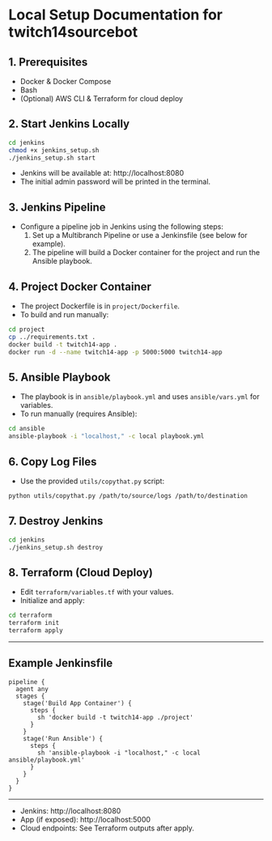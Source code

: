 # Local Setup Documentation for twitch14sourcebot

## 1. Prerequisites
- Docker & Docker Compose
- Bash
- (Optional) AWS CLI & Terraform for cloud deploy

## 2. Start Jenkins Locally
```bash
cd jenkins
chmod +x jenkins_setup.sh
./jenkins_setup.sh start
```
- Jenkins will be available at: http://localhost:8080
- The initial admin password will be printed in the terminal.

## 3. Jenkins Pipeline
- Configure a pipeline job in Jenkins using the following steps:
  1. Set up a Multibranch Pipeline or use a Jenkinsfile (see below for example).
  2. The pipeline will build a Docker container for the project and run the Ansible playbook.

## 4. Project Docker Container
- The project Dockerfile is in `project/Dockerfile`.
- To build and run manually:
```bash
cd project
cp ../requirements.txt .
docker build -t twitch14-app .
docker run -d --name twitch14-app -p 5000:5000 twitch14-app
```

## 5. Ansible Playbook
- The playbook is in `ansible/playbook.yml` and uses `ansible/vars.yml` for variables.
- To run manually (requires Ansible):
```bash
cd ansible
ansible-playbook -i "localhost," -c local playbook.yml
```

## 6. Copy Log Files
- Use the provided `utils/copythat.py` script:
```bash
python utils/copythat.py /path/to/source/logs /path/to/destination
```

## 7. Destroy Jenkins
```bash
cd jenkins
./jenkins_setup.sh destroy
```

## 8. Terraform (Cloud Deploy)
- Edit `terraform/variables.tf` with your values.
- Initialize and apply:
```bash
cd terraform
terraform init
terraform apply
```

---

## Example Jenkinsfile
```
pipeline {
  agent any
  stages {
    stage('Build App Container') {
      steps {
        sh 'docker build -t twitch14-app ./project'
      }
    }
    stage('Run Ansible') {
      steps {
        sh 'ansible-playbook -i "localhost," -c local ansible/playbook.yml'
      }
    }
  }
}
```

---

- Jenkins: http://localhost:8080
- App (if exposed): http://localhost:5000
- Cloud endpoints: See Terraform outputs after apply.
